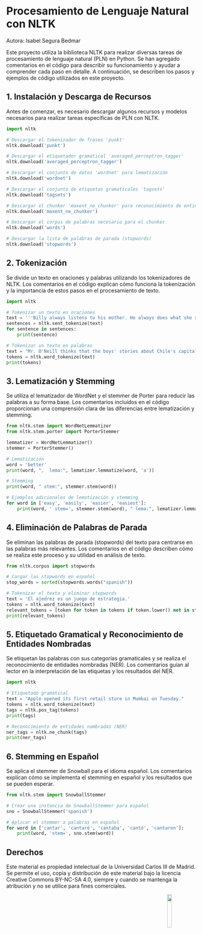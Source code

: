 # Procesamiento de Lenguaje Natural con NLTK

Autora: Isabel Segura Bedmar

Este proyecto utiliza la biblioteca NLTK para realizar diversas tareas de procesamiento de lenguaje natural (PLN) en Python. Se han agregado comentarios en el código para describir su funcionamiento y ayudar a comprender cada paso en detalle. A continuación, se describen los pasos y ejemplos de código utilizados en este proyecto.

## 1. Instalación y Descarga de Recursos

Antes de comenzar, es necesario descargar algunos recursos y modelos necesarios para realizar tareas específicas de PLN con NLTK.

```python
import nltk

# Descargar el tokenizador de frases 'punkt'
nltk.download('punkt')

# Descargar el etiquetador gramatical 'averaged_perceptron_tagger'
nltk.download('averaged_perceptron_tagger')

# Descargar el conjunto de datos 'wordnet' para lematización
nltk.download('wordnet')

# Descargar el conjunto de etiquetas gramaticales 'tagsets'
nltk.download('tagsets')

# Descargar el chunker 'maxent_ne_chunker' para reconocimiento de entidades nombradas
nltk.download('maxent_ne_chunker')

# Descargar el corpus de palabras necesario para el chunker
nltk.download('words')

# Descargar la lista de palabras de parada (stopwords)
nltk.download('stopwords')
```

## 2. Tokenización

Se divide un texto en oraciones y palabras utilizando los tokenizadores de NLTK. Los comentarios en el código explican cómo funciona la tokenización y la importancia de estos pasos en el procesamiento de texto.

```python
import nltk

# Tokenizar un texto en oraciones
text = '''Billy always listens to his mother. He always does what she says.'''
sentences = nltk.sent_tokenize(text)
for sentence in sentences:
    print(sentence)

# Tokenizar un texto en palabras
text = "Mr. O'Neill thinks that the boys' stories about Chile's capital aren't amusing."
tokens = nltk.word_tokenize(text)
print(tokens)
```

## 3. Lematización y Stemming

Se utiliza el lematizador de WordNet y el stemmer de Porter para reducir las palabras a su forma base. Los comentarios incluidos en el código proporcionan una comprensión clara de las diferencias entre lematización y stemming.

```python
from nltk.stem import WordNetLemmatizer
from nltk.stem.porter import PorterStemmer

lemmatizer = WordNetLemmatizer()
stemmer = PorterStemmer()

# Lematización
word = 'better'
print(word, ",  lema:", lematizer.lemmatize(word, 'a'))

# Stemming
print(word, " stem:", stemmer.stem(word))

# Ejemplos adicionales de lematización y stemming
for word in ['easy', 'easily', 'easier', 'easiest']:
    print(word, ' stem=', stemmer.stem(word), " lema:", lematizer.lemmatize(word, 'a'))
```

## 4. Eliminación de Palabras de Parada

Se eliminan las palabras de parada (stopwords) del texto para centrarse en las palabras más relevantes. Los comentarios en el código describen cómo se realiza este proceso y su utilidad en análisis de texto.

```python
from nltk.corpus import stopwords

# Cargar las stopwords en español
stop_words = sorted(stopwords.words("spanish"))

# Tokenizar el texto y eliminar stopwords
text = 'El ajedrez es un juego de estrategia.'
tokens = nltk.word_tokenize(text)
relevant_tokens = [token for token in tokens if token.lower() not in stop_words]
print(relevant_tokens)
```

## 5. Etiquetado Gramatical y Reconocimiento de Entidades Nombradas

Se etiquetan las palabras con sus categorías gramaticales y se realiza el reconocimiento de entidades nombradas (NER). Los comentarios guían al lector en la interpretación de las etiquetas y los resultados del NER.

```python
import nltk

# Etiquetado gramatical
text = "Apple opened its first retail store in Mumbai on Tuesday."
tokens = nltk.word_tokenize(text)
tags = nltk.pos_tag(tokens)
print(tags)

# Reconocimiento de entidades nombradas (NER)
ner_tags = nltk.ne_chunk(tags)
print(ner_tags)
```

## 6. Stemming en Español

Se aplica el stemmer de Snowball para el idioma español. Los comentarios explican cómo se implementa el stemming en español y los resultados que se pueden esperar.

```python
from nltk.stem import SnowballStemmer

# Crear una instancia de SnowballStemmer para español
sno = SnowballStemmer('spanish')

# Aplicar el stemmer a palabras en español
for word in ['cantar', 'cantaré', 'cantaba', 'cantó', 'cantaron']:
    print(word, 'stem=', sno.stem(word))
```

## Derechos

Este material es propiedad intelectual de la Universidad Carlos III de Madrid. Se permite el uso, copia y distribución de este material bajo la licencia Creative Commons BY-NC-SA 4.0, siempre y cuando se mantenga la atribución y no se utilice para fines comerciales.

<img align='right' src="https://mirrors.creativecommons.org/presskit/buttons/88x31/png/by-nc-sa.png" width=15%/>
